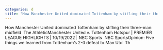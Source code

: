 ```yaml
---
categories: d
title: "How Manchester United dominated Tottenham by stifling their threeman midfield  The Athletic"
---
```

How Manchester United dominated Tottenham by stifling their three-man midfield&nbsp;&nbsp;The AthleticManchester United v. Tottenham Hotspur | PREMIER LEAGUE HIGHLIGHTS | 10/19/2022 | NBC Sports&nbsp;&nbsp;NBC SportsOpinion: Five things we learned from Tottenham’s 2-0 defeat to Man Utd&nbsp;&nbsp;Th